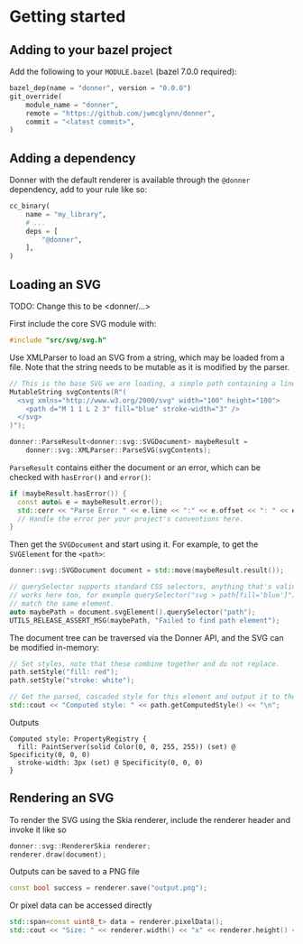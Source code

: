 # Getting started

## Adding to your bazel project

Add the following to your `MODULE.bazel` (bazel 7.0.0 required):

```py
bazel_dep(name = "donner", version = "0.0.0")
git_override(
    module_name = "donner",
    remote = "https://github.com/jwmcglynn/donner",
    commit = "<latest commit>",
)
```

## Adding a dependency

Donner with the default renderer is available through the `@donner` dependency, add to your rule like so:

```py
cc_binary(
    name = "my_library",
    # ...
    deps = [
        "@donner",
    ],
)
```

## Loading an SVG

TODO: Change this to be <donner/...>

First include the core SVG module with:

```cpp
#include "src/svg/svg.h"
```

Use XMLParser to load an SVG from a string, which may be loaded from a file. Note that the string needs to be mutable as it is modified by the parser.

```cpp
// This is the base SVG we are loading, a simple path containing a line.
MutableString svgContents(R"(
  <svg xmlns="http://www.w3.org/2000/svg" width="100" height="100">
    <path d="M 1 1 L 2 3" fill="blue" stroke-width="3" />
  </svg>
)");

donner::ParseResult<donner::svg::SVGDocument> maybeResult =
    donner::svg::XMLParser::ParseSVG(svgContents);
```

`ParseResult` contains either the document or an error, which can be checked with `hasError()` and `error()`:

```cpp
if (maybeResult.hasError()) {
  const auto& e = maybeResult.error();
  std::cerr << "Parse Error " << e.line << ":" << e.offset << ": " << e.reason << "\n";
  // Handle the error per your project's conventions here.
}
```

Then get the `SVGDocument` and start using it. For example, to get the `SVGElement` for the `<path>`:

```cpp
donner::svg::SVGDocument document = std::move(maybeResult.result());

// querySelector supports standard CSS selectors, anything that's valid when defining a CSS rule
// works here too, for example querySelector("svg > path[fill='blue']") is also valid and will
// match the same element.
auto maybePath = document.svgElement().querySelector("path");
UTILS_RELEASE_ASSERT_MSG(maybePath, "Failed to find path element");
```

The document tree can be traversed via the Donner API, and the SVG can be modified in-memory:

```cpp
// Set styles, note that these combine together and do not replace.
path.setStyle("fill: red");
path.setStyle("stroke: white");

// Get the parsed, cascaded style for this element and output it to the console.
std::cout << "Computed style: " << path.getComputedStyle() << "\n";
```

Outputs

```
Computed style: PropertyRegistry {
  fill: PaintServer(solid Color(0, 0, 255, 255)) (set) @ Specificity(0, 0, 0)
  stroke-width: 3px (set) @ Specificity(0, 0, 0)
}
```

## Rendering an SVG

To render the SVG using the Skia renderer, include the renderer header and invoke it like so

```cpp
donner::svg::RendererSkia renderer;
renderer.draw(document);
```

Outputs can be saved to a PNG file

```cpp
const bool success = renderer.save("output.png");
```

Or pixel data can be accessed directly

```cpp
std::span<const uint8_t> data = renderer.pixelData();
std::cout << "Size: " << renderer.width() << "x" << renderer.height() << "\n";
```

